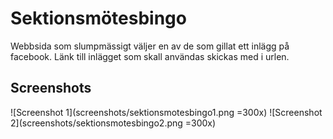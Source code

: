 Sektionsmötesbingo
==================

Webbsida som slumpmässigt väljer en av de som gillat ett inlägg på facebook. Länk till inlägget som skall användas skickas med i urlen.

Screenshots
-----------
![Screenshot 1](screenshots/sektionsmotesbingo1.png =300x)
![Screenshot 2](screenshots/sektionsmotesbingo2.png =300x)
